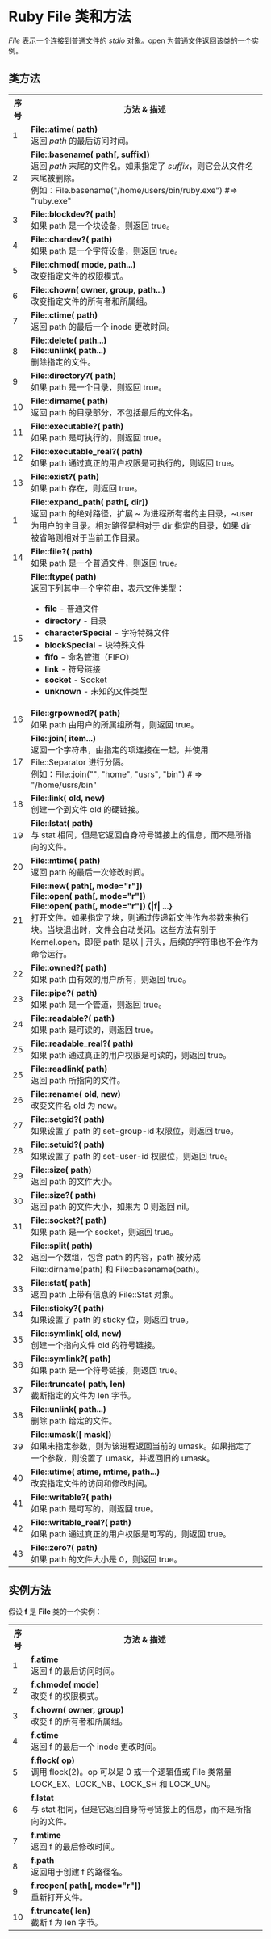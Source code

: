 # Ruby File 类和方法


_File_ 表示一个连接到普通文件的 _stdio_ 对象。open 为普通文件返回该类的一个实例。


## 类方法
<table > <tr><th style="width:5%">序号</th><th>方法 & 描述</th></tr> <tr><td>1</td><td><b>File::atime( path)</b><br />返回 <i>path</i> 的最后访问时间。</td></tr> <tr><td>2</td><td><b>File::basename( path[, suffix])</b><br />返回 <i>path</i> 末尾的文件名。如果指定了 <i>suffix</i>，则它会从文件名末尾被删除。<br /> 例如：File.basename("/home/users/bin/ruby.exe") #=> "ruby.exe"</td></tr> <tr><td>3</td><td><b>File::blockdev?( path)</b><br />如果 path 是一个块设备，则返回 true。</td></tr> <tr><td>4</td><td><b>File::chardev?( path)</b><br />如果 path 是一个字符设备，则返回 true。</td></tr> <tr><td>5</td><td><b>File::chmod( mode, path...)</b><br />改变指定文件的权限模式。</td></tr> <tr><td>6</td><td><b>File::chown( owner, group, path...)</b><br />改变指定文件的所有者和所属组。</td></tr> <tr><td>7</td><td><b>File::ctime( path)</b><br />返回 path 的最后一个 inode 更改时间。</td></tr> <tr><td>8</td><td><b>File::delete( path...)<br /> File::unlink( path...)</b><br />删除指定的文件。</td></tr> <tr><td>9</td><td><b>File::directory?( path)</b><br />如果 path 是一个目录，则返回 true。</td></tr> <tr><td>10</td><td><b>File::dirname( path)</b><br />返回 path 的目录部分，不包括最后的文件名。</td></tr> <tr><td>11</td><td><b>File::executable?( path)</b><br />如果 path 是可执行的，则返回 true。</td></tr> <tr><td>12</td><td><b>File::executable_real?( path)</b><br />如果 path 通过真正的用户权限是可执行的，则返回 true。</td></tr> <tr><td>13</td><td><b>File::exist?( path)</b><br />如果 path 存在，则返回 true。</td></tr> <tr><td>1</td><td><b>File::expand_path( path[, dir])</b><br />返回 path 的绝对路径，扩展 ~ 为进程所有者的主目录，~user 为用户的主目录。相对路径是相对于 dir 指定的目录，如果 dir 被省略则相对于当前工作目录。</td></tr> <tr><td>14</td><td><b>File::file?( path)</b><br />如果 path 是一个普通文件，则返回 true。</td></tr> <tr><td>15</td><td><b>File::ftype( path)</b><br />返回下列其中一个字符串，表示文件类型： <ul > <li><b>file</b> - 普通文件</li> <li><b>directory</b> - 目录</li> <li><b>characterSpecial</b> - 字符特殊文件</li> <li><b>blockSpecial</b> - 块特殊文件</li> <li><b>fifo</b> - 命名管道（FIFO）</li> <li><b>link</b> - 符号链接</li> <li><b>socket</b> - Socket</li> <li><b>unknown</b> - 未知的文件类型</li> </ul> </td></tr> <tr><td>16</td><td><b>File::grpowned?( path)</b><br />如果 path 由用户的所属组所有，则返回 true。</td></tr> <tr><td>17</td><td><b>File::join( item...)</b><br />返回一个字符串，由指定的项连接在一起，并使用 File::Separator 进行分隔。<br /> 例如：File::join("", "home", "usrs", "bin") # => "/home/usrs/bin"</td></tr> <tr><td>18</td><td><b>File::link( old, new)</b><br />创建一个到文件 old 的硬链接。</td></tr> <tr><td>19</td><td><b>File::lstat( path)</b><br />与 stat 相同，但是它返回自身符号链接上的信息，而不是所指向的文件。</td></tr> <tr><td>20</td><td><b>File::mtime( path)</b><br />返回 path 的最后一次修改时间。</td></tr> <tr><td>21</td><td><b>File::new( path[, mode="r"])<br /> File::open( path[, mode="r"])<br /> File::open( path[, mode="r"]) {|f| ...}</b><br />打开文件。如果指定了块，则通过传递新文件作为参数来执行块。当块退出时，文件会自动关闭。这些方法有别于 Kernel.open，即使 path 是以 | 开头，后续的字符串也不会作为命令运行。</td></tr> <tr><td>22</td><td><b>File::owned?( path)</b><br />如果 path 由有效的用户所有，则返回 true。</td></tr> <tr><td>23</td><td><b>File::pipe?( path)</b><br />如果 path 是一个管道，则返回 true。</td></tr> <tr><td>24</td><td><b>File::readable?( path)</b><br />如果 path 是可读的，则返回 true。</td></tr> <tr><td>25</td><td><b>File::readable_real?( path)</b><br />如果 path 通过真正的用户权限是可读的，则返回 true。</td></tr> <tr><td>25</td><td><b>File::readlink( path)</b><br />返回 path 所指向的文件。</td></tr> <tr><td>26</td><td><b>File::rename( old, new)</b><br />改变文件名 old 为 new。</td></tr> <tr><td>27</td><td><b>File::setgid?( path)</b><br />如果设置了 path 的 set-group-id 权限位，则返回 true。</td></tr> <tr><td>28</td><td><b>File::setuid?( path)</b><br />如果设置了 path 的 set-user-id 权限位，则返回 true。</td></tr> <tr><td>29</td><td><b>File::size( path)</b><br />返回 path 的文件大小。</td></tr> <tr><td>30</td><td><b>File::size?( path)</b><br />返回 path 的文件大小，如果为 0 则返回 nil。</td></tr> <tr><td>31</td><td><b>File::socket?( path)</b><br />如果 path 是一个 socket，则返回 true。</td></tr> <tr><td>32</td><td><b>File::split( path)</b><br />返回一个数组，包含 path 的内容，path 被分成 File::dirname(path) 和 File::basename(path)。</td></tr> <tr><td>33</td><td><b>File::stat( path)</b><br />返回 path 上带有信息的 File::Stat 对象。</td></tr> <tr><td>34</td><td><b>File::sticky?( path)</b><br />如果设置了 path 的 sticky 位，则返回 true。</td></tr> <tr><td>35</td><td><b>File::symlink( old, new)</b><br />创建一个指向文件 old 的符号链接。</td></tr> <tr><td>36</td><td><b>File::symlink?( path)</b><br />如果 path 是一个符号链接，则返回 true。</td></tr> <tr><td>37</td><td><b>File::truncate( path, len)</b><br />截断指定的文件为 len 字节。</td></tr> <tr><td>38</td><td><b>File::unlink( path...)</b><br />删除 path 给定的文件。</td></tr> <tr><td>39</td><td><b>File::umask([ mask])</b><br />如果未指定参数，则为该进程返回当前的 umask。如果指定了一个参数，则设置了 umask，并返回旧的 umask。</td></tr> <tr><td>40</td><td><b>File::utime( atime, mtime, path...)</b><br />改变指定文件的访问和修改时间。</td></tr> <tr><td>41</td><td><b>File::writable?( path)</b><br />如果 path 是可写的，则返回 true。</td></tr> <tr><td>42</td><td><b>File::writable_real?( path)</b><br />如果 path 通过真正的用户权限是可写的，则返回 true。</td></tr> <tr><td>43</td><td><b>File::zero?( path)</b><br />如果 path 的文件大小是 0，则返回 true。</td></tr> </table> 

## 实例方法

假设 **f** 是 **File** 类的一个实例：

</p> <table > <tr><th style="width:5%">序号</th><th>方法 & 描述</th></tr> <tr><td>1</td><td><b>f.atime</b><br />返回 f 的最后访问时间。</td></tr> <tr><td>2</td><td><b>f.chmode( mode)</b><br />改变 f 的权限模式。</td></tr> <tr><td>3</td><td><b>f.chown( owner, group)</b><br />改变 f 的所有者和所属组。</td></tr> <tr><td>4</td><td><b>f.ctime</b><br />返回 f 的最后一个 inode 更改时间。</td></tr> <tr><td>5</td><td><b>f.flock( op)</b><br />调用 flock(2)。op 可以是 0 或一个逻辑值或 File 类常量 LOCK_EX、LOCK_NB、LOCK_SH 和 LOCK_UN。</td></tr> <tr><td>6</td><td><b>f.lstat</b><br />与 stat 相同，但是它返回自身符号链接上的信息，而不是所指向的文件。</td></tr> <tr><td>7</td><td><b>f.mtime</b><br />返回 f 的最后修改时间。</td></tr> <tr><td>8</td><td><b>f.path</b><br />返回用于创建 f 的路径名。</td></tr> <tr><td>9</td><td><b>f.reopen( path[, mode="r"])</b><br />重新打开文件。</td></tr> <tr><td>10</td><td><b>f.truncate( len)</b><br />截断 f 为 len 字节。</td></tr> </table> 
